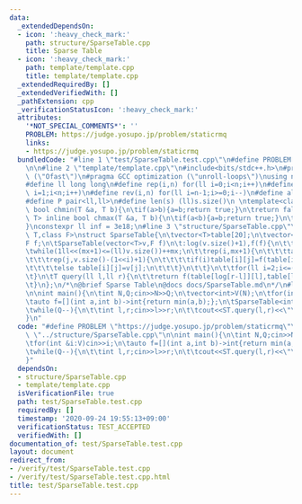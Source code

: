 ```yaml
---
data:
  _extendedDependsOn:
  - icon: ':heavy_check_mark:'
    path: structure/SparseTable.cpp
    title: Sparse Table
  - icon: ':heavy_check_mark:'
    path: template/template.cpp
    title: template/template.cpp
  _extendedRequiredBy: []
  _extendedVerifiedWith: []
  _pathExtension: cpp
  _verificationStatusIcon: ':heavy_check_mark:'
  attributes:
    '*NOT_SPECIAL_COMMENTS*': ''
    PROBLEM: https://judge.yosupo.jp/problem/staticrmq
    links:
    - https://judge.yosupo.jp/problem/staticrmq
  bundledCode: "#line 1 \"test/SparseTable.test.cpp\"\n#define PROBLEM \"https://judge.yosupo.jp/problem/staticrmq\"\
    \n\n#line 2 \"template/template.cpp\"\n#include<bits/stdc++.h>\n#pragma GCC optimization\
    \ (\"Ofast\")\n#pragma GCC optimization (\"unroll-loops\")\nusing namespace std;\n\
    #define ll long long\n#define rep(i,n) for(ll i=0;i<n;i++)\n#define REP(i,n) for(ll\
    \ i=1;i<n;i++)\n#define rev(i,n) for(ll i=n-1;i>=0;i--)\n#define all(v) v.begin(),v.end()\n\
    #define P pair<ll,ll>\n#define len(s) (ll)s.size()\n \ntemplate<class T> inline\
    \ bool chmin(T &a, T b){\n\tif(a>b){a=b;return true;}\n\treturn false;\n}\ntemplate<class\
    \ T> inline bool chmax(T &a, T b){\n\tif(a<b){a=b;return true;}\n\treturn false;\n\
    }\nconstexpr ll inf = 3e18;\n#line 3 \"structure/SparseTable.cpp\"\n\ntemplate<class\
    \ T,class F>\nstruct SparseTable{\n\tvector<T>table[20];\n\tvector<ll>log;\n\t\
    F f;\n\tSparseTable(vector<T>v,F f)\n\t:log(v.size()+1),f(f){\n\t\tll mx=0;\n\t\
    \twhile(1ll<<(mx+1)<=(ll)v.size())++mx;\n\t\trep(i,mx+1){\n\t\t\ttable[i].resize(v.size());\n\
    \t\t\trep(j,v.size()-(1<<i)+1){\n\t\t\t\tif(i)table[i][j]=f(table[i-1][j],table[i-1][j+(1ll<<(i-1))]);\n\
    \t\t\t\telse table[i][j]=v[j];\n\t\t\t}\n\t\t}\n\t\tfor(ll i=2;i<=(ll)v.size();i++)log[i]=log[i>>1]+1;\n\
    \t}\n\tT query(ll l,ll r){\n\t\treturn f(table[log[r-l]][l],table[log[r-l]][r-(1<<log[r-l])]);\n\
    \t}\n};\n/*\n@brief Sparse Table\n@docs docs/SparseTable.md\n*/\n#line 4 \"test/SparseTable.test.cpp\"\
    \n\nint main(){\n\tint N,Q;cin>>N>>Q;\n\tvector<int>V(N);\n\tfor(int &i:V)cin>>i;\n\
    \tauto f=[](int a,int b)->int{return min(a,b);};\n\tSparseTable<int,decltype(f)>ST(V,f);\n\
    \twhile(Q--){\n\t\tint l,r;cin>>l>>r;\n\t\tcout<<ST.query(l,r)<<\"\\n\";\n\t}\n\
    }\n"
  code: "#define PROBLEM \"https://judge.yosupo.jp/problem/staticrmq\"\n\n#include\
    \ \"../structure/SparseTable.cpp\"\n\nint main(){\n\tint N,Q;cin>>N>>Q;\n\tvector<int>V(N);\n\
    \tfor(int &i:V)cin>>i;\n\tauto f=[](int a,int b)->int{return min(a,b);};\n\tSparseTable<int,decltype(f)>ST(V,f);\n\
    \twhile(Q--){\n\t\tint l,r;cin>>l>>r;\n\t\tcout<<ST.query(l,r)<<\"\\n\";\n\t}\n\
    }"
  dependsOn:
  - structure/SparseTable.cpp
  - template/template.cpp
  isVerificationFile: true
  path: test/SparseTable.test.cpp
  requiredBy: []
  timestamp: '2020-09-24 19:55:13+09:00'
  verificationStatus: TEST_ACCEPTED
  verifiedWith: []
documentation_of: test/SparseTable.test.cpp
layout: document
redirect_from:
- /verify/test/SparseTable.test.cpp
- /verify/test/SparseTable.test.cpp.html
title: test/SparseTable.test.cpp
---
```

